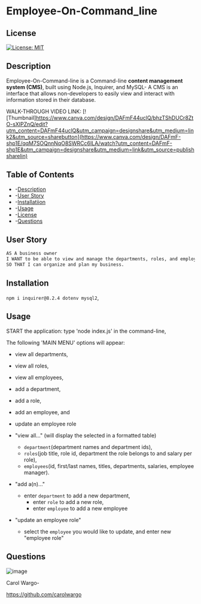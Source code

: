 # Employee-On-Command_line

## License

[![License: MIT](https://img.shields.io/badge/License-MIT-yellow.svg)](https://opensource.org/licenses/MIT)

## Description

Employee-On-Command-line is a Command-line **content management system (CMS)**, built using Node.js, Inquirer, and MySQL- A CMS is an interface that allows non-developers to easily view and interact with information stored in their database.

WALK-THROUGH VIDEO LINK:
[![Thumbnail]https://www.canva.com/design/DAFmF44uclQ/bhzTShDUCr8ZtO-sXIPZnQ/edit?utm_content=DAFmF44uclQ&utm_campaign=designshare&utm_medium=link2&utm_source=sharebutton](https://www.canva.com/design/DAFmF-shp1E/qqM7SOQnnNqO8SWRCc6ILA/watch?utm_content=DAFmF-shp1E&utm_campaign=designshare&utm_medium=link&utm_source=publishsharelin)

## Table of Contents

* -[Description](#description)
* -[User Story](#user-story)
* -[Installatiion](#installation)
* -[Usage](#usage)
* -[License](#license)
* -[Questions](#questions)

## User Story

```md
AS A business owner
I WANT to be able to view and manage the departments, roles, and employees in my company
SO THAT I can organize and plan my business.
```

## Installation

 `npm i inquirer@8.2.4 dotenv mysql2`,

## Usage

START the application: type 'node index.js' in the command-line,

The following 'MAIN MENU' options will appear:

* view all departments,
* view all roles,
* view all employees,
* add a department,
* add a role,
* add an employee, and
* update an employee role

* "view all..." (will display the selected in a formatted table)
  * `department`(department names and department ids),
  * `roles`(job title, role id, department the role belongs to and salary per role),
  * `employees`(id, first/last names, titles, departments, salaries, employee manager).

* "add a(n)..."
  * enter `department` to add a new department,
    * enter `role` to add a new role,
    * enter `employee` to add a new employee

* "update an employee role"
  * select the `employee` you would like to update, and enter new "employee role"

## Questions

![image](https://user-images.githubusercontent.com/84477950/243474429-ab5f177d-0f73-41ba-b9ec-22e05087cec8.png)

Carol Wargo-

<https://github.com/carolwargo>
